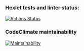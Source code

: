 ### Hexlet tests and linter status:
[![Actions Status](https://github.com/asidowner/python-project-lvl1/workflows/hexlet-check/badge.svg)](https://github.com/asidowner/python-project-lvl1/actions)

### CodeClimate maintainability
[![Maintainability](https://api.codeclimate.com/v1/badges/bc5577946aa6eb164707/maintainability)](https://codeclimate.com/github/asidowner/python-project-lvl1/maintainability)
